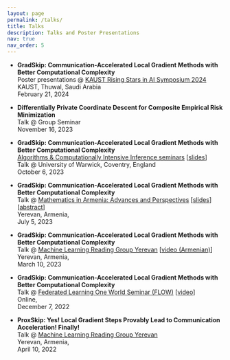 ```yaml
---
layout: page
permalink: /talks/
title: Talks
description: Talks and Poster Presentations
nav: true
nav_order: 5
---
```




- **GradSkip: Communication-Accelerated Local Gradient Methods with Better Computational Complexity** \
  Poster presentations @ [KAUST Rising Stars in AI Symposium 2024](https://cemse.kaust.edu.sa/ai/aii-symp-2024) \
  KAUST, Thuwal, Saudi Arabia \
  February 21, 2024

- **Differentially Private Coordinate Descent for Composite Empirical Risk Minimization** \
  Talk @ Group Seminar \
  November 16, 2023

- **GradSkip: Communication-Accelerated Local Gradient Methods with Better Computational Complexity** \
  [Algorithms & Computationally Intensive Inference seminars](https://warwick.ac.uk/fac/sci/statistics/news/algorithms-seminars/#:~:text=06/10-,Artavazd%20Maranjyan,-Link%20opens%20in) \[[slides](https://warwick.ac.uk/fac/sci/statistics/news/algorithms-seminars/slides_2023_10_06_arto_maranjyan_gradskip.pdf)\] \
  Talk @ University of Warwick, Coventry, England \
  October 6, 2023

- **GradSkip: Communication-Accelerated Local Gradient Methods with Better Computational Complexity** \
  Talk @ [Mathematics in Armenia: Advances and Perspectives](http://mathconf.sci.am/index.html) \[[slides](https://artomaranjyan.github.io/files/talk4slide.pdf)\] \[[abstract](http://mathconf.sci.am/MiA2023AbstractsBook.pdf#page=60)\] \
  Yerevan, Armenia, \
  July 5, 2023

- **GradSkip: Communication-Accelerated Local Gradient Methods with Better Computational Complexity** \
  Talk @ [Machine Learning Reading Group Yerevan](https://groups.google.com/g/ml-reading-group-yerevan/c/F_1OGqeFImY/m/BGDIqZAWBQAJ) \[[video (Armenian)](https://www.youtube.com/watch?v=w9iHPgE82oo)\] \
  Yerevan, Armenia, \
  March 10, 2023

- **GradSkip: Communication-Accelerated Local Gradient Methods with Better Computational Complexity** \
  Talk @ [Federated Learning One World Seminar (FLOW)](https://sites.google.com/view/one-world-seminar-series-flow/archive/2022?authuser=0#h.99nho9x1b8ju) \[[video](https://youtu.be/WWhY5tO-FiM)\] \
  Online, \
  December 7, 2022

- **ProxSkip: Yes! Local Gradient Steps Provably Lead to Communication Acceleration! Finally!** \
  Talk @ [Machine Learning Reading Group Yerevan](https://groups.google.com/g/ml-reading-group-yerevan/c/-TZmYEWATuI) \
  Yerevan, Armenia, \
  April 10, 2022

